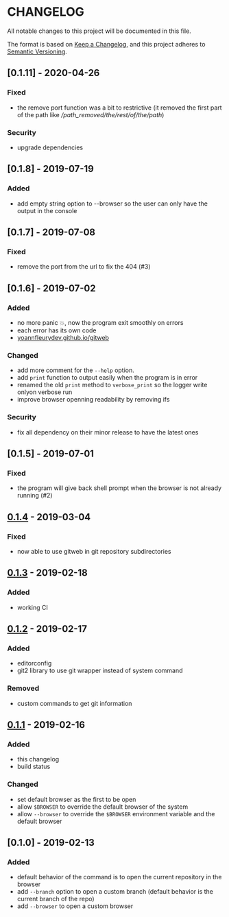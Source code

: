 # CHANGELOG

All notable changes to this project will be documented in this file.

The format is based on [Keep a Changelog](https://keepachangelog.com/en/1.0.0/),
and this project adheres to [Semantic Versioning](https://semver.org/spec/v2.0.0.html).

## [0.1.11] - 2020-04-26

### Fixed

- the remove port function was a bit to restrictive (it removed the first part of the path like */path_removed/the/rest/of/the/path*)

### Security

- upgrade dependencies

## [0.1.8] - 2019-07-19

### Added

- add empty string option to --browser so the user can only have the output in the console

## [0.1.7] - 2019-07-08

### Fixed

- remove the port from the url to fix the 404 (#3)

## [0.1.6] - 2019-07-02

### Added

- no more panic 💥, now the program exit smoothly on errors
- each error has its own code
- [yoannfleurydev.github.io/gitweb](https://yoannfleurydev.github.io/gitweb)

### Changed

- add more comment for the `--help` option.
- add `print` function to output easily when the program is in error
- renamed the old `print` method to `verbose_print` so the logger write onlyon verbose run
- improve browser openning readability by removing ifs

### Security

- fix all dependency on their minor release to have the latest ones

## [0.1.5] - 2019-07-01

### Fixed

- the program will give back shell prompt when the browser is not already running (#2)

## [0.1.4] - 2019-03-04

### Fixed

- now able to use gitweb in git repository subdirectories

## [0.1.3] - 2019-02-18

### Added

- working CI

## [0.1.2] - 2019-02-17

### Added

- editorconfig
- git2 library to use git wrapper instead of system command

### Removed

- custom commands to get git information

## [0.1.1] - 2019-02-16

### Added

- this changelog
- build status

### Changed

- set default browser as the first to be open
- allow `$BROWSER` to override the default browser of the system
- allow `--browser` to override the `$BROWSER` environment variable and the default browser

## [0.1.0] - 2019-02-13

### Added

- default behavior of the command is to open the current repository in the browser
- add `--branch` option to open a custom branch (default behavior is the current branch of the repo)
- add `--browser` to open a custom browser

[0.1.4]: https://github.com/yoannfleurydev/gitweb/compare/v0.1.3...v0.1.4
[0.1.3]: https://github.com/yoannfleurydev/gitweb/compare/v0.1.2...v0.1.3
[0.1.2]: https://github.com/yoannfleurydev/gitweb/compare/v0.1.1...v0.1.2
[0.1.1]: https://github.com/yoannfleurydev/gitweb/compare/v0.1.0...v0.1.1
